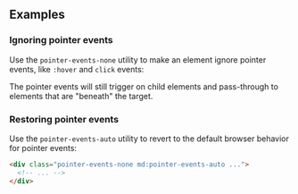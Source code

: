 ## Examples

### Ignoring pointer events

Use the `pointer-events-none` utility to make an element ignore pointer events, like `:hover` and `click` events:

The pointer events will still trigger on child elements and pass-through to elements that are "beneath" the target.

### Restoring pointer events

Use the `pointer-events-auto` utility to revert to the default browser behavior for pointer events:

```html
<div class="pointer-events-none md:pointer-events-auto ...">
  <!-- ... -->
</div>
```